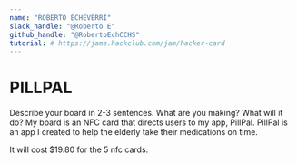 ```yaml
---
name: "ROBERTO ECHEVERRI"
slack_handle: "@Roberto E"
github_handle: "@RobertoEchCCHS"
tutorial: # https://jams.hackclub.com/jam/hacker-card
---
```


# PILLPAL

Describe your board in 2-3 sentences. What are you making? What will it do?
My board is an NFC card that directs users to my app, PillPal. PillPal is an app I created to help the elderly take their medications on time. 

<!-- Cost?-->

It will cost $19.80 for the 5 nfc cards.
